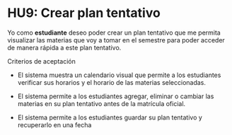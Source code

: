 # HU9: Crear plan tentativo 

Yo como **estudiante**  deseo poder crear un plan tentativo que me permita visualizar las materias que voy a tomar en el semestre para poder acceder de manera rápida a este plan tentativo.

Criterios de aceptación

- El sistema muestra un calendario visual que permite a los estudiantes verificar sus horarios y el horario de las materias seleccionadas.

- El sistema permite a los estudiantes agregar, eliminar o cambiar las materias en su plan tentativo antes de la matrícula oficial.

- El sistema permite a los estudiantes guardar su plan tentativo y recuperarlo en una fecha

